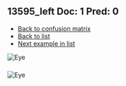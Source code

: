 ## 13595_left Doc: 1 Pred: 0
- [Back to confusion matrix](https://github.com/juliandewit/kaggle_retinopathy/blob/master/matrix.md)
- [Back to list](https://github.com/juliandewit/kaggle_retinopathy/blob/master/lists/10/list.md)
- [Next example in list](https://github.com/juliandewit/kaggle_retinopathy/blob/master/lists/10/13/13659_left.md)

![Eye](https://retinopaty.blob.core.windows.net/size1024/13595_left_1.jpeg)

### 

![Eye]()
